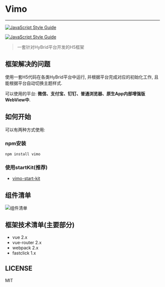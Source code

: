 # Vimo
---

[![JavaScript Style Guide](https://cdn.rawgit.com/feross/standard/master/badge.svg)](https://github.com/feross/standard)

[![JavaScript Style Guide](https://img.shields.io/badge/code_style-standard-brightgreen.svg)](https://standardjs.com)

> 一套针对HyBrid平台开发的H5框架

## 框架解决的问题

使用一套H5代码在各类HyBrid平台中运行, 并根据平台完成对应的初始化工作, 且能根据平台自动切换主题样式.

可以使用的平台:  **微信、支付宝、钉钉、普通浏览器、原生App内部增强版WebView中**.

## 如何开始

可以有两种方式使用: 

### npm安装
```
npm install vimo
```

### 使用startKit(推荐)

- [vimo-start-kit](https://github.com/DTFE/vimo-start-kit)

## 组件清单

![组件清单](https://github.com/DTFE/Vimo/blob/master/dev/static/img/vimo_components.png?raw=true)

## 框架技术清单(主要部分)

- vue 2.x
- vue-router 2.x
- webpack 2.x
- fastclick 1.x




## LICENSE

MIT

